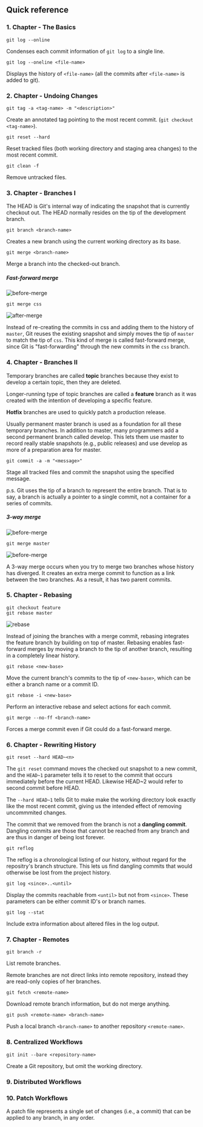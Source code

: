 ## Quick reference


### 1. Chapter - The Basics

```
git log --online
```

Condenses each commit information of `git log` to a single line.

```
git log --oneline <file-name>
```

Displays the history of `<file-name>` (all the commits after `<file-name>` is added to git).

### 2. Chapter - Undoing Changes

```
git tag -a <tag-name> -m "<description>"
```

Create an annotated tag pointing to the most recent commit. (`git checkout <tag-name>`).

```
git reset --hard
```

Reset tracked files (both working directory and staging area changes) to the most recent commit.

```
git clean -f
```

Remove untracked files.

### 3. Chapter - Branches I

The HEAD is Git's internal way of indicating the snapshot that is currently checkout out. The HEAD normally resides on 
the tip of the development branch.

```
git branch <branch-name>
```

Creates a new branch using the current working directory as its base.

```
git merge <branch-name>
```

Merge a branch into the checked-out branch.

##### Fast-forward merge

![before-merge](images/branches-i-before-merge.png)

```
git merge css
```

![after-merge](images/branches-i-after-merge.png)

Instead of re-creating the commits in css and adding them to the history of `master`, Git reuses the existing snapshot 
and simply moves the tip of `master` to match the tip of `css`. This kind of merge is called fast-forward merge, since 
Git is "fast-forwarding" through the new commits in the `css` branch.

### 4. Chapter - Branches II

Temporary branches are called **topic** branches because they exist to develop a certain topic, then they are deleted.

Longer-running type of topic branches are called a **feature** branch as it was created with the intention of 
developing a specific feature.

**Hotfix** branches are used to quickly patch a production release.

Usually permanent master branch is used as a foundation for all these temporary branches. In addition to master, many 
programmers add a second permanent branch called develop. This lets them use master to record really stable snapshots 
(e.g., public releases) and use develop as more of a preparation area for master.

```
git commit -a -m "<message>"
```

Stage all tracked files and commit the snapshot using the specified message.

p.s. Git uses the tip of a branch to represent the entire branch. That is to say, a branch is actually a pointer to a 
single commit, not a container for a series of commits.

##### 3-way merge

![before-merge](images/branches-ii-before-merge.png)

```
git merge master
```

![before-merge](images/branches-ii-after-merge.png)

A 3-way merge occurs when you try to merge two branches whose history has diverged. It creates an extra merge commit 
to function as a link between the two branches. As a result, it has two parent commits.

### 5. Chapter - Rebasing

```
git checkout feature
git rebase master
```

![rebase](images/rebasing-feature-master.png)

Instead of joining the branches with a merge commit, rebasing integrates the feature branch by building on top of 
master. Rebasing enables fast-forward merges by moving a branch to the tip of another branch, resulting in a completely 
linear history.

```
git rebase <new-base>
```

Move the current branch's commits to the tip of `<new-base>`, which can be either a branch name or a commit ID.

```
git rebase -i <new-base>
```

Perform an interactive rebase and select actions for each commit.

```
git merge --no-ff <branch-name>
```

Forces a merge commit even if Git could do a fast-forward merge.

### 6. Chapter - Rewriting History

```
git reset --hard HEAD~<n>
```

The `git reset` command moves the checked out snapshot to a new commit, and the `HEAD~1` parameter tells it to reset to 
the commit that occurs immediately before the current HEAD. Likewise HEAD~2 would refer to second commit before HEAD.

The `--hard HEAD~1` tells Git to make make the working directory look exactly like the most recent commit, giving us 
the intended effect of removing uncommmited changes.

The commit that we removed from the branch is not a **dangling commit**. Dangling commits are those that cannot be 
reached from any branch and are thus in danger of being lost forever.

```
git reflog
```

The reflog is a chronological listing of our history, without regard for the repositry's branch structure. This lets us 
find dangling commits that would otherwise be lost from the project history.

```
git log <since>..<until>
```

Display the commits reachable from `<until>` but not from `<since>`. These parameters can be either commit ID's or 
branch names.

```
git log --stat
```

Include extra information about altered files in the log output.

### 7. Chapter - Remotes

```
git branch -r
```

List remote branches.

Remote branches are not direct links into remote repository, instead they are read-only copies of her branches.

```
git fetch <remote-name>
```

Download remote branch information, but do not merge anything.

```
git push <remote-name> <branch-name>
```

Push a local branch `<branch-name>` to another repository `<remote-name>`.

### 8. Centralized Workflows

```
git init --bare <repository-name>
```

Create a Git repository, but omit the working directory.

### 9. Distributed Workflows

### 10. Patch Workflows

A patch file represents a single set of changes (i.e., a commit) that can be applied to any branch, in any order.
